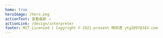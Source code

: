 ```yaml
---
home: true
heroImage: /hero.png
actionText: 查看最新 →
actionLink: /design/interpreter
footer: MIT Licensed | Copyright © 2021-present 杨同港 ytg2097@163.com
---
```

